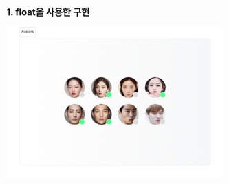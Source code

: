 ## 1. float을 사용한 구현

<img src="../images/faces/float.png" width="100%" height="50%" alt="float"></img>

